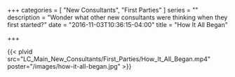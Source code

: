 +++
categories = [
  "New Consultants",
  "First Parties"
]
series = ""
description = "Wonder what other new consultants were thinking when they first started?"
date = "2016-11-03T10:36:15-04:00"
title = "How It All Began"

+++

{{< plvid src="LC_Main_New_Consultants/First_Parties/How_It_All_Began.mp4" poster="/images/how-it-all-began.jpg" >}}

